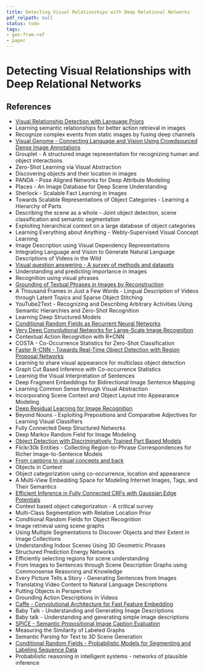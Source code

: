 ```yaml
---
title: Detecting Visual Relationships with Deep Relational Networks
pdf_relpath: null
status: todo
tags:
- gen-from-ref
- paper
---
```


# Detecting Visual Relationships with Deep Relational Networks

## References

- [Visual Relationship Detection with Language Priors](./visual-relationship-detection-with-language-priors.md)
- Learning semantic relationships for better action retrieval in images
- Recognize complex events from static images by fusing deep channels
- [Visual Genome - Connecting Language and Vision Using Crowdsourced Dense Image Annotations](./visual-genome-connecting-language-and-vision-using-crowdsourced-dense-image-annotations.md)
- Grouplet - A structured image representation for recognizing human and object interactions
- Zero-Shot Learning via Visual Abstraction
- Discovering objects and their location in images
- PANDA - Pose Aligned Networks for Deep Attribute Modeling
- Places - An Image Database for Deep Scene Understanding
- Sherlock - Scalable Fact Learning in Images
- Towards Scalable Representations of Object Categories - Learning a Hierarchy of Parts
- Describing the scene as a whole - Joint object detection, scene classification and semantic segmentation
- Exploiting hierarchical context on a large database of object categories
- Learning Everything about Anything - Webly-Supervised Visual Concept Learning
- Image Description using Visual Dependency Representations
- Integrating Language and Vision to Generate Natural Language Descriptions of Videos in the Wild
- [Visual question answering - A survey of methods and datasets](./visual-question-answering-a-survey-of-methods-and-datasets.md)
- Understanding and predicting importance in images
- Recognition using visual phrases
- [Grounding of Textual Phrases in Images by Reconstruction](./grounding-of-textual-phrases-in-images-by-reconstruction.md)
- A Thousand Frames in Just a Few Words - Lingual Description of Videos through Latent Topics and Sparse Object Stitching
- YouTube2Text - Recognizing and Describing Arbitrary Activities Using Semantic Hierarchies and Zero-Shot Recognition
- Learning Deep Structured Models
- [Conditional Random Fields as Recurrent Neural Networks](./conditional-random-fields-as-recurrent-neural-networks.md)
- [Very Deep Convolutional Networks for Large-Scale Image Recognition](./very-deep-convolutional-networks-for-large-scale-image-recognition.md)
- Contextual Action Recognition with R*CNN
- COSTA - Co-Occurrence Statistics for Zero-Shot Classification
- [Faster R-CNN - Towards Real-Time Object Detection with Region Proposal Networks](./faster-r-cnn-towards-real-time-object-detection-with-region-proposal-networks.md)
- Learning to share visual appearance for multiclass object detection
- Graph Cut Based Inference with Co-occurrence Statistics
- Learning the Visual Interpretation of Sentences
- Deep Fragment Embeddings for Bidirectional Image Sentence Mapping
- Learning Common Sense through Visual Abstraction
- Incorporating Scene Context and Object Layout into Appearance Modeling
- [Deep Residual Learning for Image Recognition](./deep-residual-learning-for-image-recognition.md)
- Beyond Nouns - Exploiting Prepositions and Comparative Adjectives for Learning Visual Classifiers
- Fully Connected Deep Structured Networks
- Deep Markov Random Field for Image Modeling
- [Object Detection with Discriminatively Trained Part Based Models](./object-detection-with-discriminatively-trained-part-based-models.md)
- Flickr30k Entities - Collecting Region-to-Phrase Correspondences for Richer Image-to-Sentence Models
- [From captions to visual concepts and back](./from-captions-to-visual-concepts-and-back.md)
- Objects in Context
- Object categorization using co-occurrence, location and appearance
- A Multi-View Embedding Space for Modeling Internet Images, Tags, and Their Semantics
- [Efficient Inference in Fully Connected CRFs with Gaussian Edge Potentials](./efficient-inference-in-fully-connected-crfs-with-gaussian-edge-potentials.md)
- Context based object categorization - A critical survey
- Multi-Class Segmentation with Relative Location Prior
- Conditional Random Fields for Object Recognition
- Image retrieval using scene graphs
- Using Multiple Segmentations to Discover Objects and their Extent in Image Collections
- Understanding Indoor Scenes Using 3D Geometric Phrases
- Structured Prediction Energy Networks
- Efficiently selecting regions for scene understanding
- From Images to Sentences through Scene Description Graphs using Commonsense Reasoning and Knowledge
- Every Picture Tells a Story - Generating Sentences from Images
- Translating Video Content to Natural Language Descriptions
- Putting Objects in Perspective
- Grounding Action Descriptions in Videos
- [Caffe - Convolutional Architecture for Fast Feature Embedding](./caffe-convolutional-architecture-for-fast-feature-embedding.md)
- Baby Talk - Understanding and Generating Image Descriptions
- Baby talk - Understanding and generating simple image descriptions
- [SPICE - Semantic Propositional Image Caption Evaluation](./spice-semantic-propositional-image-caption-evaluation.md)
- Measuring the Similarity of Labeled Graphs
- Semantic Parsing for Text to 3D Scene Generation
- [Conditional Random Fields - Probabilistic Models for Segmenting and Labeling Sequence Data](./conditional-random-fields-probabilistic-models-for-segmenting-and-labeling-sequence-data.md)
- Probabilistic reasoning in intelligent systems - networks of plausible inference
